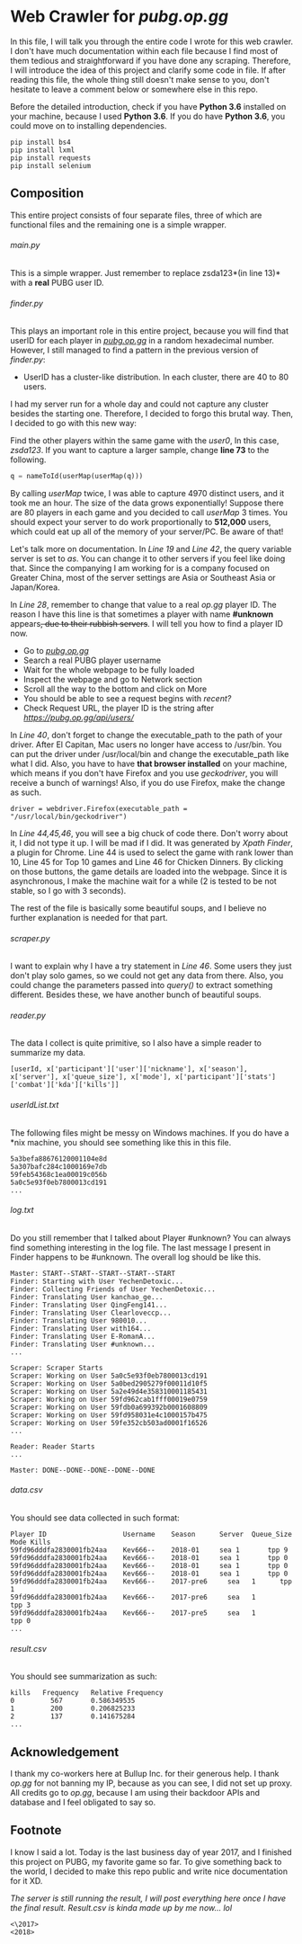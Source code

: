 # Web Crawler for *pubg.op.gg*
In this file, I will talk you through the entire code I wrote for this web crawler. I don't have much documentation within each file because I find most of them tedious and straightforward if you have done any scraping. Therefore, I will introduce the idea of this project and clarify some code in file. If after reading this file, the whole thing still doesn't make sense to you, don't hesitate to leave a comment below or somewhere else in this repo.

Before the detailed introduction, check if you have **Python 3.6** installed on your machine, because I used **Python 3.6**. If you do have **Python 3.6**, you could move on to installing dependencies.

```
pip install bs4
pip install lxml
pip install requests
pip install selenium
```

## Composition
This entire project consists of four separate files, three of which are functional files and the remaining one is a simple wrapper.

###### main.py
This is a simple wrapper. Just remember to replace zsda123*(in line 13)* with a **real** PUBG user ID.

###### finder.py
This plays an important role in this entire project, because you will find that userID for each player in *[pubg.op.gg](https://pubg.op.gg)* in a random hexadecimal number. However, I still managed to find a pattern in the previous version of *finder.py*:

- UserID has a cluster-like distribution. In each cluster, there are 40 to 80 users.

I had my server run for a whole day and could not capture any cluster besides the starting one. Therefore, I decided to forgo this brutal way. Then, I decided to go with this new way:

Find the other players within the same game with the *user0*, In this case, *zsda123*. If you want to capture a larger sample, change **line 73** to the following.
```python
q = nameToId(userMap(userMap(q)))
```
By calling *userMap* twice, I was able to capture 4970 distinct users, and it took me an hour. The size of the data grows exponentially! Suppose there are 80 players in each game and you decided to call *userMap* 3 times. You should expect your server to do work proportionally to **512,000** users, which could eat up all of the memory of your server/PC. Be aware of that!

Let's talk more on documentation. In *Line 19* and *Line 42*, the query variable server is set to *as*. You can change it to other servers if you feel like doing that. Since the companying I am working for is a company focused on Greater China, most of the server settings are Asia or Southeast Asia or Japan/Korea.

In *Line 28*, remember to change that value to a real *op.gg* player ID. The reason I have this line is that sometimes a player with name **#unknown** appears~~, due to their rubbish servers~~.  I will tell you how to find a player ID now.
- Go to *[pubg.op.gg](https://pubg.op.gg)*
- Search a real PUBG player username
- Wait for the whole webpage to be fully loaded
- Inspect the webpage and go to Network section
- Scroll all the way to the bottom and click on More
- You should be able to see a request begins with *recent?*
- Check Request URL, the player ID is the string after *https://pubg.op.gg/api/users/*

In *Line 40*, don't forget to change the executable_path to the path of your driver. After El Capitan, Mac users no longer have access to /usr/bin. You can put the driver under /usr/local/bin and change the executable_path like what I did. Also, you have to have **that browser installed** on your machine, which means if you don't have Firefox and you use *geckodriver*, you will receive a bunch of warnings! Also, if you do use Firefox, make the change as such.
```
driver = webdriver.Firefox(executable_path = "/usr/local/bin/geckodriver")
```

In *Line 44,45,46*, you will see a big chuck of code there. Don't worry about it, I did not type it up. I will be mad if I did. It was generated by *Xpath Finder*, a plugin for Chrome. Line 44 is used to select the game with rank lower than 10, Line 45 for Top 10 games and Line 46 for Chicken Dinners. By clicking on those buttons, the game details are loaded into the webpage. Since it is asynchronous, I make the machine wait for a while (2 is tested to be not stable, so I go with 3 seconds).

The rest of the file is basically some beautiful soups, and I believe no further explanation is needed for that part.

###### scraper.py
I want to explain why I have a try statement in *Line 46*. Some users they just don't play solo games, so we could not get any data from there. Also, you could change the parameters passed into *query()* to extract something different. Besides these, we have another bunch of beautiful soups.

###### reader.py
The data I collect is quite primitive, so I also have a simple reader to summarize my data.
```
[userId, x['participant']['user']['nickname'], x['season'], x['server'], x['queue_size'], x['mode'], x['participant']['stats']['combat']['kda']['kills']]
```

###### userIdList.txt
The following files might be messy on Windows machines. If you do have a \*nix machine, you should see something like this in this file.
```
5a3befa88676120001104e8d
5a307bafc284c1000169e7db
59feb54368c1ea00019c056b
5a0c5e93f0eb7800013cd191
...
```

###### log.txt
Do you still remember that I talked about Player #unknown? You can always find something interesting in the log file. The last message I present in Finder happens to be #unknown. The overall log should be like this.
```
Master: START--START--START--START--START
Finder: Starting with User YechenDetoxic...
Finder: Collecting Friends of User YechenDetoxic...
Finder: Translating User kanchao_ge...
Finder: Translating User QingFeng141...
Finder: Translating User Clearloveccp...
Finder: Translating User 980010...
Finder: Translating User with164...
Finder: Translating User E-RomanA...
Finder: Translating User #unknown...
...

Scraper: Scraper Starts
Scraper: Working on User 5a0c5e93f0eb7800013cd191
Scraper: Working on User 5a0bed2905279f00011d10f5
Scraper: Working on User 5a2e49d4e358310001185431
Scraper: Working on User 59fd962cab1fff00019e0759
Scraper: Working on User 59fdb0a699392b0001608809
Scraper: Working on User 59fd958031e4c1000157b475
Scraper: Working on User 59fe352cb503ad0001f16526
...

Reader: Reader Starts
...

Master: DONE--DONE--DONE--DONE--DONE
```

###### data.csv
You should see data collected in such format:
```
Player ID                   Username    Season      Server  Queue_Size Mode Kills
59fd96dddfa2830001fb24aa	Kev666--	2018-01	    sea	1	    tpp	9
59fd96dddfa2830001fb24aa	Kev666--	2018-01	    sea	1	    tpp	0
59fd96dddfa2830001fb24aa	Kev666--	2018-01	    sea	1	    tpp	0
59fd96dddfa2830001fb24aa	Kev666--	2018-01	    sea	1	    tpp	0
59fd96dddfa2830001fb24aa	Kev666--	2017-pre6	  sea	1 	   tpp	1
59fd96dddfa2830001fb24aa	Kev666--	2017-pre6	  sea	1	    tpp	3
59fd96dddfa2830001fb24aa	Kev666--	2017-pre5	  sea	1	    tpp	0
...
```

###### result.csv
You should see summarization as such:
```
kills   Frequency   Relative Frequency
0	      567	    0.586349535
1	      200	    0.206825233
2	      137	    0.141675284
...
```
## Acknowledgement
I thank my co-workers here at Bullup Inc. for their generous help. I thank *op.gg* for not banning my IP, because as you can see, I did not set up proxy. All credits go to *op.gg*, because I am using their backdoor APIs and database and I feel obligated to say so.

## Footnote
I know I said a lot. Today is the last business day of year 2017, and I finished this project on PUBG, my favorite game so far. To give something back to the world, I decided to make this repo public and write nice documentation for it XD.

*The server is still running the result, I will post everything here once I have the final result. Result.csv is kinda made up by me now... lol*
```
<\2017>
<2018>
```
